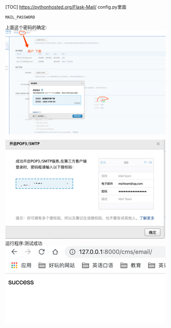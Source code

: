 [TOC]
https://pythonhosted.org/Flask-Mail/
config.py里面
```
MAIL_PASSWORD

```
上面这个密码的确定:
![80290707.png](【Flask项目实战】Flask-Mail的使用以及邮箱配置_files/80290707.png)


![80582190.png](【Flask项目实战】Flask-Mail的使用以及邮箱配置_files/80582190.png)
运行程序:测试成功
![81216806.png](【Flask项目实战】Flask-Mail的使用以及邮箱配置_files/81216806.png)
